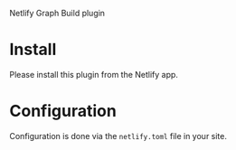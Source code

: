Netlify Graph Build plugin

# Install

Please install this plugin from the Netlify app.

# Configuration

Configuration is done via the `netlify.toml` file in your site.
